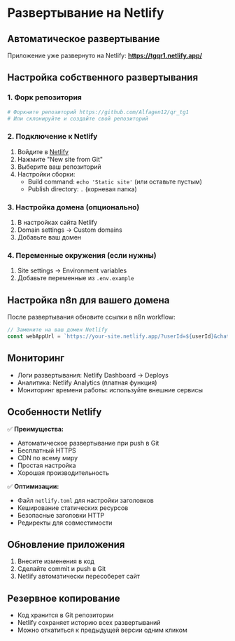 # Развертывание на Netlify

## Автоматическое развертывание

Приложение уже развернуто на Netlify: **https://tgqr1.netlify.app/**

## Настройка собственного развертывания

### 1. Форк репозитория
```bash
# Форкните репозиторий https://github.com/Alfagen12/qr_tg1
# Или склонируйте и создайте свой репозиторий
```

### 2. Подключение к Netlify

1. Войдите в [Netlify](https://netlify.com)
2. Нажмите "New site from Git"
3. Выберите ваш репозиторий
4. Настройки сборки:
   - Build command: `echo 'Static site'` (или оставьте пустым)
   - Publish directory: `.` (корневая папка)

### 3. Настройка домена (опционально)

1. В настройках сайта Netlify
2. Domain settings → Custom domains
3. Добавьте ваш домен

### 4. Переменные окружения (если нужны)

1. Site settings → Environment variables
2. Добавьте переменные из `.env.example`

## Настройка n8n для вашего домена

После развертывания обновите ссылки в n8n workflow:

```javascript
// Замените на ваш домен Netlify
const webAppUrl = `https://your-site.netlify.app/?userId=${userId}&chatId=${chatId}&webhook=${encodeURIComponent(webhookUrl)}`;
```

## Мониторинг

- Логи развертывания: Netlify Dashboard → Deploys
- Аналитика: Netlify Analytics (платная функция)
- Мониторинг времени работы: используйте внешние сервисы

## Особенности Netlify

✅ **Преимущества:**
- Автоматическое развертывание при push в Git
- Бесплатный HTTPS
- CDN по всему миру
- Простая настройка
- Хорошая производительность

✅ **Оптимизации:**
- Файл `netlify.toml` для настройки заголовков
- Кеширование статических ресурсов
- Безопасные заголовки HTTP
- Редиректы для совместимости

## Обновление приложения

1. Внесите изменения в код
2. Сделайте commit и push в Git
3. Netlify автоматически пересоберет сайт

## Резервное копирование

- Код хранится в Git репозитории
- Netlify сохраняет историю всех развертываний
- Можно откатиться к предыдущей версии одним кликом
